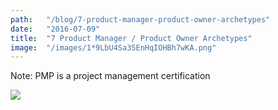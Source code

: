 ```yaml
---
path:	"/blog/7-product-manager-product-owner-archetypes"
date:	"2016-07-09"
title:	"7 Product Manager / Product Owner Archetypes"
image:	"/images/1*9LbU4Sa35EnHqIOHBh7wKA.png"
---
```


Note: PMP is a project management certification

![](/images/1*9LbU4Sa35EnHqIOHBh7wKA.png)